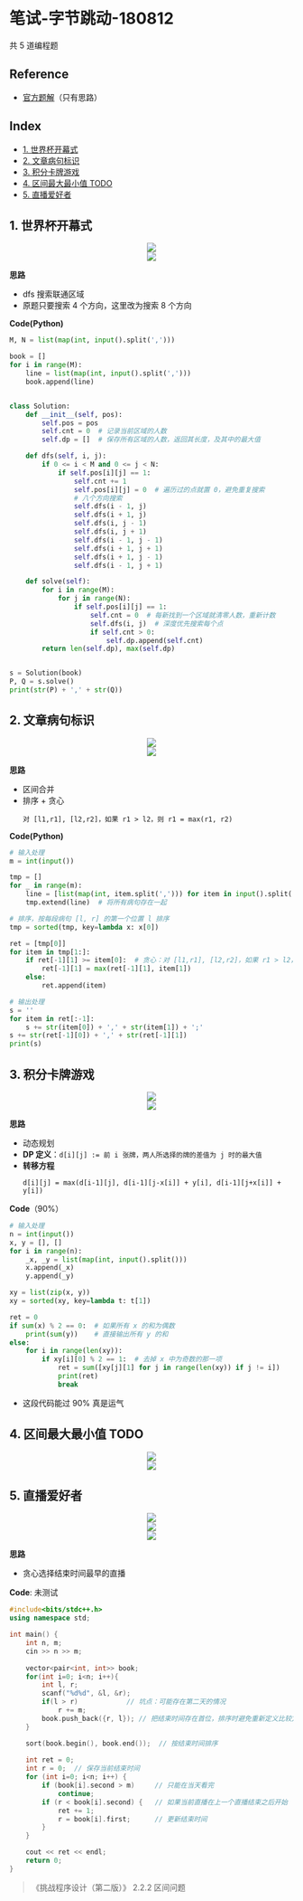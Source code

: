 笔试-字节跳动-180812
===
共 5 道编程题

Reference
---
- [官方题解](https://m.toutiao.com/i6589920344075665928/?wxshare_count=2&pbid=6587230296797464068)（只有思路）

Index
---
<!-- TOC -->

- [1. 世界杯开幕式](#1-世界杯开幕式)
- [2. 文章病句标识](#2-文章病句标识)
- [3. 积分卡牌游戏](#3-积分卡牌游戏)
- [4. 区间最大最小值 TODO](#4-区间最大最小值-todo)
- [5. 直播爱好者](#5-直播爱好者)

<!-- /TOC -->

## 1. 世界杯开幕式
<div align="center"><img src="../assets/TIM截图20180812100103.png" height="" /></div>
<div align="center"><img src="../assets/TIM截图20180812100122.png" height="" /></div>

**思路**
- dfs 搜索联通区域
- 原题只要搜索 4 个方向，这里改为搜索 8 个方向

**Code(Python)**
```Python
M, N = list(map(int, input().split(',')))

book = []
for i in range(M):
    line = list(map(int, input().split(',')))
    book.append(line)


class Solution:
    def __init__(self, pos):
        self.pos = pos
        self.cnt = 0  # 记录当前区域的人数
        self.dp = []  # 保存所有区域的人数，返回其长度，及其中的最大值

    def dfs(self, i, j):
        if 0 <= i < M and 0 <= j < N:
            if self.pos[i][j] == 1:
                self.cnt += 1
                self.pos[i][j] = 0  # 遍历过的点就置 0，避免重复搜索
                # 八个方向搜索
                self.dfs(i - 1, j)
                self.dfs(i + 1, j)
                self.dfs(i, j - 1)
                self.dfs(i, j + 1)
                self.dfs(i - 1, j - 1)
                self.dfs(i + 1, j + 1)
                self.dfs(i + 1, j - 1)
                self.dfs(i - 1, j + 1)

    def solve(self):
        for i in range(M):
            for j in range(N):
                if self.pos[i][j] == 1:
                    self.cnt = 0  # 每新找到一个区域就清零人数，重新计数
                    self.dfs(i, j)  # 深度优先搜索每个点
                    if self.cnt > 0:
                        self.dp.append(self.cnt)
        return len(self.dp), max(self.dp)


s = Solution(book)
P, Q = s.solve()
print(str(P) + ',' + str(Q))
```

## 2. 文章病句标识
<div align="center"><img src="../assets/TIM截图20180812100344.png" height="" /></div> 
<div align="center"><img src="../assets/TIM截图20180812100356.png" height="" /></div>

**思路**
- 区间合并
- 排序 + 贪心
  ```
  对 [l1,r1], [l2,r2]，如果 r1 > l2，则 r1 = max(r1, r2)
  ```

**Code(Python)**
```Python
# 输入处理
m = int(input())

tmp = []
for _ in range(m):
    line = [list(map(int, item.split(','))) for item in input().split(';')]
    tmp.extend(line)  # 将所有病句存在一起

# 排序，按每段病句 [l, r] 的第一个位置 l 排序
tmp = sorted(tmp, key=lambda x: x[0])

ret = [tmp[0]]
for item in tmp[1:]:
    if ret[-1][1] >= item[0]:  # 贪心：对 [l1,r1], [l2,r2]，如果 r1 > l2，则 r1 = max(r1, r2)
        ret[-1][1] = max(ret[-1][1], item[1])
    else:
        ret.append(item)

# 输出处理
s = ''
for item in ret[:-1]:
    s += str(item[0]) + ',' + str(item[1]) + ';'
s += str(ret[-1][0]) + ',' + str(ret[-1][1])
print(s)
```

## 3. 积分卡牌游戏
<div align="center"><img src="../assets/TIM截图20180812100416.png" height="" /></div> 
<div align="center"><img src="../assets/TIM截图20180812100436.png" height="" /></div> 

**思路**
- 动态规划
- **DP 定义**：`d[i][j]​ := 前 i 张牌，两人所选择的牌的差值为 j 时的最大值`
- **转移方程**
  ```
  ​d[i][j] = max(d[i-1][j], d[i-1][j-x[i]] + y[i], d[i-1][j+x[i]] + y[i])​
  ```

**Code**（90%）
```Python
# 输入处理
n = int(input())
x, y = [], []
for i in range(n):
    _x, _y = list(map(int, input().split()))
    x.append(_x)
    y.append(_y)

xy = list(zip(x, y))
xy = sorted(xy, key=lambda t: t[1])

ret = 0
if sum(x) % 2 == 0:  # 如果所有 x 的和为偶数
    print(sum(y))    # 直接输出所有 y 的和
else:
    for i in range(len(xy)):
        if xy[i][0] % 2 == 1:  # 去掉 x 中为奇数的那一项
            ret = sum([xy[j][1] for j in range(len(xy)) if j != i])
            print(ret)
            break
```
- 这段代码能过 90% 真是运气

## 4. 区间最大最小值 TODO
<div align="center"><img src="../assets/TIM截图20180812100503.png" height="" /></div> 
<div align="center"><img src="../assets/TIM截图20180812100524.png" height="" /></div> 

## 5. 直播爱好者
<div align="center"><img src="../assets/TIM截图20180812100550.png" height="" /></div> 
<div align="center"><img src="../assets/TIM截图20180812100606.png" height="" /></div> 
<div align="center"><img src="../assets/TIM截图20180812100617.png" height="" /></div> 

**思路**
- 贪心选择结束时间最早的直播

**Code**: 未测试
```C++
#include<bits/stdc++.h>
using namespace std;

int main() {
    int n, m;
    cin >> n >> m;
    
    vector<pair<int, int>> book;
    for(int i=0; i<n; i++){
        int l, r;
        scanf("%d%d", &l, &r);
        if(l > r)            // 坑点：可能存在第二天的情况
            r += m;
        book.push_back({r, l}); // 把结束时间存在首位，排序时避免重新定义比较方法
    }

    sort(book.begin(), book.end());  // 按结束时间排序
    
    int ret = 0;
    int r = 0;  // 保存当前结束时间
    for (int i=0; i<n; i++) {
        if (book[i].second > m)     // 只能在当天看完
            continue;
        if (r < book[i].second) {   // 如果当前直播在上一个直播结束之后开始
            ret += 1;
            r = book[i].first;      // 更新结束时间
        }
    }

    cout << ret << endl;
    return 0;
}
```
> 《挑战程序设计（第二版）》 2.2.2 区间问题

